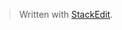 


> Written with [StackEdit](https://stackedit.io/).
<!--stackedit_data:
eyJoaXN0b3J5IjpbOTk4NjgxMTQ1XX0=
-->